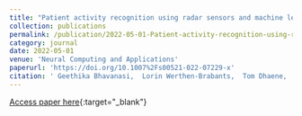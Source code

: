 ```yaml
---
title: "Patient activity recognition using radar sensors and machine learning"
collection: publications
permalink: /publication/2022-05-01-Patient-activity-recognition-using-radar-sensors-and-machine-learning
category: journal
date: 2022-05-01
venue: 'Neural Computing and Applications'
paperurl: 'https://doi.org/10.1007%2Fs00521-022-07229-x'
citation: ' Geethika Bhavanasi,  Lorin Werthen-Brabants,  Tom Dhaene,  Ivo Couckuyt, &quot;Patient activity recognition using radar sensors and machine learning.&quot; Neural Computing and Applications, 2022.'
---
```

[Access paper here](https://doi.org/10.1007%2Fs00521-022-07229-x){:target="_blank"}
